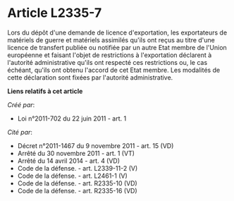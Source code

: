 # Article L2335-7

Lors du dépôt d'une demande de licence d'exportation, les exportateurs de matériels de guerre et matériels assimilés qu'ils
ont reçus au titre d'une licence de transfert publiée ou notifiée par un autre Etat membre de l'Union européenne et faisant
l'objet de restrictions à l'exportation déclarent à l'autorité administrative qu'ils ont respecté ces restrictions ou, le cas
échéant, qu'ils ont obtenu l'accord de cet Etat membre. Les modalités de cette déclaration sont fixées par l'autorité
administrative.

**Liens relatifs à cet article**

_Créé par_:

  - Loi n°2011-702 du 22 juin 2011 - art. 1

_Cité par_:

  - Décret n°2011-1467 du 9 novembre 2011 - art. 15 (VD)
  - Arrêté du 30 novembre 2011 - art. 1 (VT)
  - Arrêté du 14 avril 2014 - art. 4 (VD)
  - Code de la défense. - art. L2339-11-2 (V)
  - Code de la défense. - art. L2461-1 (V)
  - Code de la défense. - art. R2335-10 (VD)
  - Code de la défense. - art. R2335-16 (VD)
